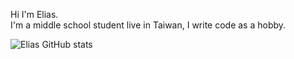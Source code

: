 Hi I'm Elias.\
I'm a middle school student live in Taiwan, I write code as a hobby.

![Elias GitHub stats](https://github-readme-stats.vercel.app/api?username=chenelias&show_icons=true&theme=transparent)
